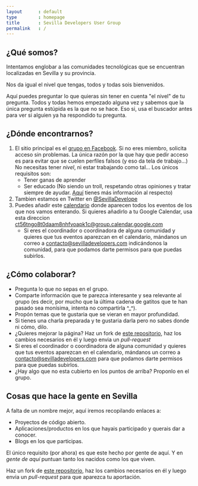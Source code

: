 ```yaml
---
layout      : default
type        : homepage
title       : Sevilla Developers User Group
permalink   : /
---
```


## ¿Qué somos?

Intentamos englobar a las comunidades tecnológicas que se encuentran localizadas en Sevilla y su provincia.

Nos da igual el nivel que tengas, todos y todas sois bienvenidos.

Aquí puedes preguntar lo que quieras sin tener en cuenta "el nivel" de tu pregunta.
Todos y todas hemos empezado alguna vez y sabemos que la única pregunta estúpida es la que no se hace. Eso si, usa el buscador antes para ver si alguien ya ha respondido tu pregunta.



## ¿Dónde encontrarnos?
1. El sitio principal es el [grupo en Facebook](https://www.facebook.com/groups/sevilladevelopers/). Si no eres miembro, solicita acceso sin problemas.
La única razón por la que hay que pedir acceso es para evitar que se cuelen perfiles falsos (y eso da tela de trabajo...) No necesitas tener *nivel*, ni
estar trabajando como tal... Los únicos requisitos son:
    * Tener ganas de aprender
    * Ser educado (No siendo un troll, respetando otras opiniones y tratar siempre de ayudar. [Aquí](http://berlincodeofconduct.org/es/) tienes más información al respecto)
1. Tambien estamos en Twitter en [@SevillaDevelope](https://twitter.com/SevillaDevelope)
1. Puedes añadir este [calendario](https://calendar.google.com/calendar/embed?src=ct56tngo8t0daam8nhfvoapk1c@group.calendar.google.com&ctz=Europe/Madrid)
donde aparecen todos los eventos de los que nos vamos enterando.
Si quieres añadirlo a tu Google Calendar, usa esta direccion ct56tngo8t0daam8nhfvoapk1c@group.calendar.google.com
    * Si eres el coordinador o coordinadora de alguna comunidad y quieres que tus eventos aparezcan en el calendario, mándanos un correo a contacto@sevilladevelopers.com indicándonos la comunidad, para que podamos darte permisos para que puedas subirlos.

## ¿Cómo colaborar?
* Pregunta lo que no sepas en el grupo.
* Comparte información que te parezca interesante y sea relevante al grupo (es decir, por mucho que la última cadena de gatitos que te han pasado sea monísima, intenta no compartirla ^_^).
* Propón temas que te gustaria que se vieran en mayor profundidad.
* Si tienes una charla preparada y te gustaria darla pero no sabes donde ni cómo, dilo.
* ¿Quieres mejorar la página? Haz un fork de [este repositorio](https://github.com/SevillaDevelopers/sevilladevelopers.github.io), haz los cambios necesarios en él y luego envia un *pull-request*
* Si eres el coordinador o coordinadora de alguna comunidad y quieres que tus eventos aparezcan en el calendario, mándanos un correo a contacto@sevilladevelopers.com para que podamos darte permisos para que puedas subirlos.
* ¿Hay algo que no esta cubierto en los puntos de arriba? Proponlo en el grupo.

## Cosas que hace la gente en Sevilla
A falta de un nombre mejor, aquí iremos recopilando enlaces a:
* Proyectos de código abierto.
* Aplicaciones/productos en los que hayais participado y querais dar a conocer.
* Blogs en los que participas.

El único requisito (por ahora) es que este hecho por gente de aquí. Y en *gente de aquí* puntuan tanto los nacidos como los que viven.

Haz un fork de [este repositorio](https://github.com/SevillaDevelopers/sevilladevelopers.github.io), haz los cambios necesarios en él y luego envia un *pull-request* para que aparezca tu aportación.
